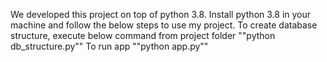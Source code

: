 We developed this project on top of python 3.8.
Install python 3.8 in your machine and follow the below steps to use my project.
To create database structure, execute below command from project folder
""python db_structure.py""
To run app
""python app.py""
